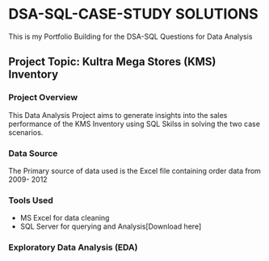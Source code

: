 # DSA-SQL-CASE-STUDY SOLUTIONS

This is my Portfolio Building for the DSA-SQL Questions for Data Analysis

## Project Topic: Kultra Mega Stores (KMS) Inventory

### Project Overview
This Data Analysis Project aims to generate insights into the sales performance of the KMS Inventory
using SQL Skilss in solving the two case scenarios.

### Data Source
The Primary source of data used is the Excel file containing order data from 2009- 2012

### Tools Used
- MS Excel for data cleaning
- SQL Server for querying and Analysis[Download here]
  
### Exploratory Data Analysis (EDA)
